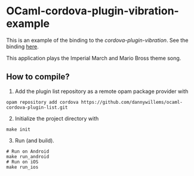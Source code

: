 # OCaml-cordova-plugin-vibration-example

This is an example of the binding to the *cordova-plugin-vibration*. See the
binding [here](https://github.com/dannywillems/ocaml-cordova-plugin-vibration).

This application plays the Imperial March and Mario Bross theme song.

## How to compile?

1. Add the plugin list repository as a remote opam package provider with
```Shell
opam repository add cordova https://github.com/dannywillems/ocaml-cordova-plugin-list.git
```

2. Initialize the project directory with
```
make init
```

3. Run (and build).
```
# Run on Android
make run_android
# Run on iOS
make run_ios
```
